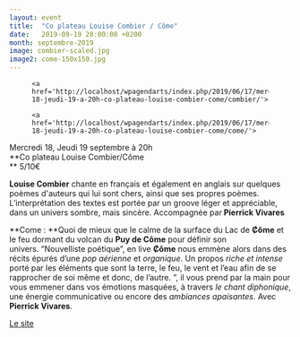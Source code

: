 ```yaml
---
layout: event
title:  "Co plateau Louise Combier / Côme"
date:   2019-09-19 20:00:00 +0200
month: septembre-2019
image: combier-scaled.jpg
image2: come-150x150.jpg
---
```

<div id='gallery-9' class='gallery galleryid-6547 gallery-columns-3 gallery-size-thumbnail'>
  <figure class='gallery-item'> 
  
  <div class='gallery-icon landscape'>

    <a href='http://localhost/wpagendarts/index.php/2019/06/17/mercredi-18-jeudi-19-a-20h-co-plateau-louise-combier-come/combier/'>
</a>  </div></figure><figure class='gallery-item'> 
  
  <div class='gallery-icon landscape'>

    <a href='http://localhost/wpagendarts/index.php/2019/06/17/mercredi-18-jeudi-19-a-20h-co-plateau-louise-combier-come/come/'>
</a>  </div></figure>
</div>

Mercredi 18, Jeudi 19 septembre à 20h<br /> **Co plateau Louise Combier/Côme  
** 5/10€

**Louise Combier** chante en français et également en anglais sur quelques poèmes d'auteurs qui lui sont chers, ainsi que ses propres poèmes. L’interprétation des textes est portée par un groove léger et appréciable, dans un univers sombre, mais sincère. Accompagnée par<strong> Pierrick Vivares</strong>

**Come : **Quoi de mieux que le calme de la surface du Lac de **Ȼôme** et le feu dormant du volcan du **Puy de Côme** pour définir son univers. “Nouvelliste poétique”, en live **Ȼôme** nous emmène alors dans des récits épurés d’une _pop aérienne_ et _organique_. Un propos _riche et intense_ porté par les éléments que sont la terre, le feu, le vent et l’eau afin de se rapprocher de soi même et donc, de l’autre. ”, il vous prend par la main pour vous emmener dans vos émotions masquées, à travers _le chant diphonique_, une énergie communicative ou encore des _ambiances apaisantes_. Avec <strong>Pierrick Vivares</strong>.

[Le site](http://come-officiel.com/)